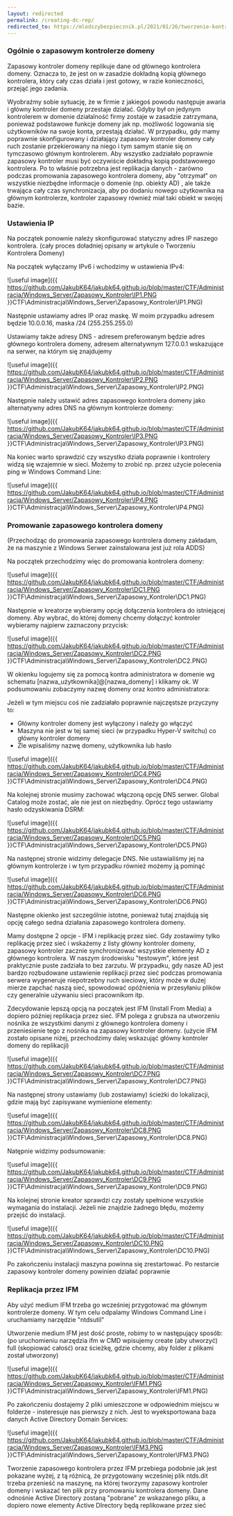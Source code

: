 ```yaml
---
layout: redirected
permalink: /creating-dc-rep/
redirected_to: https://mlodszybezpiecznik.pl/2021/01/26/tworzenie-kontrolera-domeny/
---
```


### Ogólnie o zapasowym kontrolerze domeny

Zapasowy kontroler domeny replikuje dane od głównego kontrolera domeny. Oznacza to, że jest on w zasadzie dokładną kopią głównego kontrolera, który cały czas działa i jest gotowy, w razie konieczności, przejąć jego zadania.

Wyobraźmy sobie sytuację, że w firmie z jakiegoś powodu następuje awaria i główny kontroler domeny przestaje działać. Gdyby był on jedynym kontrolerem w domenie działalność firmy zostaje w zasadzie zatrzymana, ponieważ podstawowe funkcje domeny jak np. możliwość logowania się użytkowników na swoje konta, przestają działać. W przypadku, gdy mamy poprawnie skonfigurowany i działający zapasowy kontroler domeny cały ruch zostanie przekierowany na niego i tym samym stanie się on tymczasowo głównym kontrolerem. Aby wszystko zadziałało poprawnie zapasowy kontroler musi być oczywiście dokładną kopią podstawowego kontrolera. Po to właśnie potrzebna jest replikacja danych - zarówno podczas promowania zapasowego kontrolera domeny, aby "otrzymał" on wszystkie niezbędne informacje o domenie (np. obiekty AD) , ale także trwająca cały czas synchronizacja, aby po dodaniu nowego użytkownika na głównym kontrolerze, kontroler zapasowy również miał taki obiekt w swojej bazie.

### Ustawienia IP

Na początek ponownie należy skonfigurować statyczny adres IP naszego kontrolera.
(cały proces doładniej opisany w artykule o Tworzeniu Kontrolera Domeny)

Na początek wyłączamy IPv6 i wchodzimy w ustawienia IPv4:

![useful image]({{ https://github.com/JakubK64/jakubk64.github.io/blob/master/CTF/Administracja/Windows_Server/Zapasowy_Kontroler\IP1.PNG }}CTF\Administracja\Windows_Server\Zapasowy_Kontroler\IP1.PNG)

Następnie ustawiamy adres IP oraz maskę. W moim przypadku adresem będzie 10.0.0.16, maska /24 (255.255.255.0)

Ustawiamy także adresy DNS - adresem preferowanym będzie adres głównego kontrolera domeny, adresem alternatywnym 127.0.0.1 wskazujące na serwer, na którym się znajdujemy

![useful image]({{ https://github.com/JakubK64/jakubk64.github.io/blob/master/CTF/Administracja/Windows_Server/Zapasowy_Kontroler\IP2.PNG }}CTF\Administracja\Windows_Server\Zapasowy_Kontroler\IP2.PNG)

Następnie należy ustawić adres zapasowego kontrolera domeny jako alternatywny adres DNS na głównym kontrolerze domeny:

![useful image]({{ https://github.com/JakubK64/jakubk64.github.io/blob/master/CTF/Administracja/Windows_Server/Zapasowy_Kontroler\IP3.PNG }}CTF\Administracja\Windows_Server\Zapasowy_Kontroler\IP3.PNG)

Na koniec warto sprawdzić czy wszystko działa poprawnie i kontrolery widzą się wzajemnie w sieci. Możemy to zrobić np. przez użycie polecenia ping w Windows Command Line:

![useful image]({{ https://github.com/JakubK64/jakubk64.github.io/blob/master/CTF/Administracja/Windows_Server/Zapasowy_Kontroler\IP4.PNG }}CTF\Administracja\Windows_Server\Zapasowy_Kontroler\IP4.PNG)

### Promowanie zapasowego kontrolera domeny

(Przechodząc do promowania zapasowego kontrolera domeny zakładam, że na maszynie z Windows Serwer zainstalowana jest już rola ADDS)

Na początek przechodzimy więc do promowania kontrolera domeny:

![useful image]({{ https://github.com/JakubK64/jakubk64.github.io/blob/master/CTF/Administracja/Windows_Server/Zapasowy_Kontroler\DC1.PNG }}CTF\Administracja\Windows_Server\Zapasowy_Kontroler\DC1.PNG)

Następnie w kreatorze wybieramy opcję dołączenia kontrolera do istniejącej domeny. Aby wybrać, do której domeny chcemy dołączyć kontroler wybieramy najpierw zaznaczony przycisk:

![useful image]({{ https://github.com/JakubK64/jakubk64.github.io/blob/master/CTF/Administracja/Windows_Server/Zapasowy_Kontroler\DC2.PNG }}CTF\Administracja\Windows_Server\Zapasowy_Kontroler\DC2.PNG)

W okienku logujemy się za pomocą kontra administratora w domenie wg schematu [nazwa_użytkownika]@[nazwa_domeny] i klikamy ok. W podsumowaniu zobaczymy nazwę domeny oraz kontro administratora:

Jeżeli w tym miejscu coś nie zadziałało poprawnie najczęstsze przyczyny to:
- Główny kontroler domeny jest wyłączony i należy go włączyć
- Maszyna nie jest w tej samej sieci (w przypadku Hyper-V switchu) co główny kontroler domeny
- Źle wpisaliśmy nazwę domeny, użytkownika lub hasło

![useful image]({{ https://github.com/JakubK64/jakubk64.github.io/blob/master/CTF/Administracja/Windows_Server/Zapasowy_Kontroler\DC4.PNG }}CTF\Administracja\Windows_Server\Zapasowy_Kontroler\DC4.PNG)

Na kolejnej stronie musimy zachować włączoną opcję DNS serwer. Global Catalog może zostać, ale nie jest on niezbędny. Oprócz tego ustawiamy hasło odzyskiwania DSRM:

![useful image]({{ https://github.com/JakubK64/jakubk64.github.io/blob/master/CTF/Administracja/Windows_Server/Zapasowy_Kontroler\DC5.PNG }}CTF\Administracja\Windows_Server\Zapasowy_Kontroler\DC5.PNG)

Na następnej stronie widzimy delegacje DNS. Nie ustawialiśmy jej na głównym kontrolerze i w tym przypadku również możemy ją pominąć

![useful image]({{ https://github.com/JakubK64/jakubk64.github.io/blob/master/CTF/Administracja/Windows_Server/Zapasowy_Kontroler\DC6.PNG }}CTF\Administracja\Windows_Server\Zapasowy_Kontroler\DC6.PNG)

Następne okienko jest szczególnie istotne, ponieważ tutaj znajdują się opcję całego sedna działania zapasowego kontrolera domeny.

Mamy dostępne 2 opcje - IFM i replikację przez sieć.
Gdy zostawimy tylko replikację przez sieć i wskażemy z listy główny kontroler domeny, zapasowy kontroler zacznie synchronizować wszystkie elementy AD z głównego kontrolera. W naszym środowisku "testowym", które jest praktycznie puste zadziała to bez zarzutu. W przypadku, gdy nasze AD jest bardzo rozbudowane ustawienie replikacji przez sieć podczas promowania serwera wygeneruje niepotrzebny ruch sieciowy, który może w dużej mierze zapchać naszą sieć, spowodować opóźnienia w przesyłaniu plików czy generalnie używaniu sieci pracownikom itp.

Zdecydowanie lepszą opcją na początek jest IFM (Install From Media) a dopiero później replikacja przez sieć. IFM polega z grubsza na utworzeniu nośnika ze wszystkimi danymi z głównego kontrolera domeny i przeniesienie tego z nośnika na zapasowy kontroler domeny.
(użycie IFM zostało opisane niżej, przechodzimy dalej wskazująć główny kontroler domeny do replikacji)

![useful image]({{ https://github.com/JakubK64/jakubk64.github.io/blob/master/CTF/Administracja/Windows_Server/Zapasowy_Kontroler\DC7.PNG }}CTF\Administracja\Windows_Server\Zapasowy_Kontroler\DC7.PNG)

Na następnej strony ustawiamy (lub zostawiamy) ścieżki do lokalizacji, gdzie mają być zapisywane wymienione elementy:

![useful image]({{ https://github.com/JakubK64/jakubk64.github.io/blob/master/CTF/Administracja/Windows_Server/Zapasowy_Kontroler\DC8.PNG }}CTF\Administracja\Windows_Server\Zapasowy_Kontroler\DC8.PNG)

Natępnie widzimy podsumowanie:

![useful image]({{ https://github.com/JakubK64/jakubk64.github.io/blob/master/CTF/Administracja/Windows_Server/Zapasowy_Kontroler\DC9.PNG }}CTF\Administracja\Windows_Server\Zapasowy_Kontroler\DC9.PNG)

Na kolejnej stronie kreator sprawdzi czy zostały spełnione wszystkie wymagania do instalacji. Jeżeli nie znajdzie żadnego błędu, możemy przejść do instalacji.

![useful image]({{ https://github.com/JakubK64/jakubk64.github.io/blob/master/CTF/Administracja/Windows_Server/Zapasowy_Kontroler\DC10.PNG }}CTF\Administracja\Windows_Server\Zapasowy_Kontroler\DC10.PNG)

Po zakończeniu instalacji maszyna powinna się zrestartować. Po restarcie zapasowy kontroler domeny powinien działać poprawnie

### Replikacja przez IFM

Aby użyć medium IFM trzeba go wcześniej przygotować ma głównym kontrolerze domeny. W tym celu odpalamy Windows Command Line i uruchamiamy narzędzie "ntdsutil"

Utworzenie medium IFM jest dość proste, robimy to w następujący sposób: (po uruchomieniu narzędzia ifm w CMD wpisujemy create (aby utworzyć) full (skopiować całość) oraz ścieżkę, gdzie chcemy, aby folder z plikami został utworzony)

![useful image]({{ https://github.com/JakubK64/jakubk64.github.io/blob/master/CTF/Administracja/Windows_Server/Zapasowy_Kontroler\IFM1.PNG }}CTF\Administracja\Windows_Server\Zapasowy_Kontroler\IFM1.PNG)

Po zakończeniu dostajemy 2 pliki umieszczone w odpowiednim miejscu w folderze - insteresuje nas pierwszy z nich. Jest to wyeksportowana baza danych Active Directory Domain Services:

![useful image]({{ https://github.com/JakubK64/jakubk64.github.io/blob/master/CTF/Administracja/Windows_Server/Zapasowy_Kontroler\IFM3.PNG }}CTF\Administracja\Windows_Server\Zapasowy_Kontroler\IFM3.PNG)

Tworzenie zapasowego kontrolera przez IFM przebiega podobnie jak jest pokazane wyżej, z tą różnicą, że przygotowany wcześniej plik ntds.dit trzeba przenieść na maszynę, na której tworzymy zapasowy kontroler domeny i wskazać ten plik przy promowaniu kontrolera domeny. Dane odnośnie Active Directory zostaną "pobrane" ze wskazanego pliku, a dopiero nowe elementy Active DIrectory będą replikowane przez sieć
